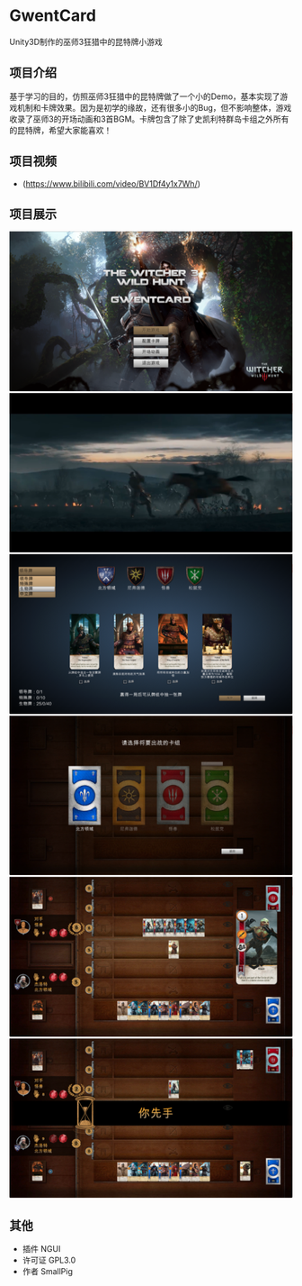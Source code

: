 # GwentCard
Unity3D制作的巫师3狂猎中的昆特牌小游戏

## 项目介绍
基于学习的目的，仿照巫师3狂猎中的昆特牌做了一个小的Demo，基本实现了游戏机制和卡牌效果。因为是初学的缘故，还有很多小的Bug，但不影响整体，游戏收录了巫师3的开场动画和3首BGM。卡牌包含了除了史凯利特群岛卡组之外所有的昆特牌，希望大家能喜欢！

## 项目视频
* (https://www.bilibili.com/video/BV1Df4y1x7Wh/)

## 项目展示
<img src="https://github.com/664235822/GwentCard/raw/master/img/1.png" />
<img src="https://github.com/664235822/GwentCard/raw/master/img/2.png" />
<img src="https://github.com/664235822/GwentCard/raw/master/img/3.png" />
<img src="https://github.com/664235822/GwentCard/raw/master/img/4.png" />
<img src="https://github.com/664235822/GwentCard/raw/master/img/5.png" />
<img src="https://github.com/664235822/GwentCard/raw/master/img/6.png" />

## 其他
* 插件 NGUI
* 许可证 GPL3.0
* 作者 SmallPig

